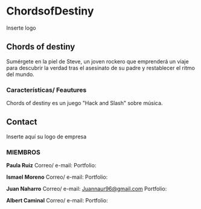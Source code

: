 # ChordsofDestiny
Inserte logo

## Chords of destiny

Sumérgete en la piel de Steve, un joven rockero que emprenderá un viaje para descubrir la verdad tras el asesinato de su padre y restablecer el ritmo del mundo.

### Características/ Feautures

Chords of destiny es un juego "Hack and Slash" sobre música. 



## Contact

Inserte aquí su logo de empresa

### **MIEMBROS**

**Paula Ruiz**
Correo/ e-mail: 
Portfolio: 

**Ismael Moreno**
Correo/ e-mail: 
Portfolio: 

**Juan Naharro**
Correo/ e-mail: Juannaur96@gmail.com
Portfolio: 

**Albert Caminal**
Correo/ e-mail: 
Portfolio: 




